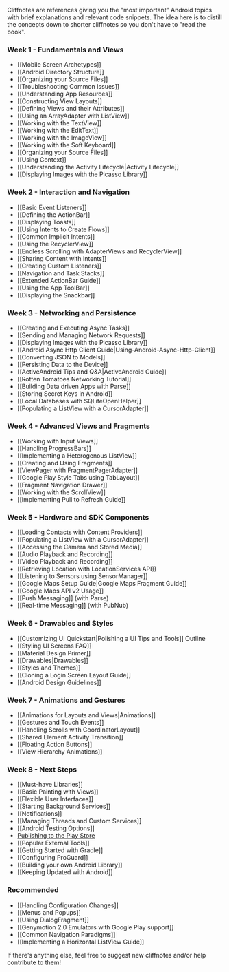 Cliffnotes are references giving you the "most important" Android topics with brief explanations and relevant code snippets. The idea here is to distill the concepts down to shorter cliffnotes so you don't have to "read the book".

### Week 1 - Fundamentals and Views

* [[Mobile Screen Archetypes]]
* [[Android Directory Structure]]
* [[Organizing your Source Files]]
* [[Troubleshooting Common Issues]]
* [[Understanding App Resources]]
* [[Constructing View Layouts]]
* [[Defining Views and their Attributes]] 
* [[Using an ArrayAdapter with ListView]]
* [[Working with the TextView]]
* [[Working with the EditText]]
* [[Working with the ImageView]]
* [[Working with the Soft Keyboard]]
* [[Organizing your Source Files]]
* [[Using Context]]
* [[Understanding the Activity Lifecycle|Activity Lifecycle]]
* [[Displaying Images with the Picasso Library]]

### Week 2 - Interaction and Navigation

* [[Basic Event Listeners]]
* [[Defining the ActionBar]]
* [[Displaying Toasts]]
* [[Using Intents to Create Flows]]
* [[Common Implicit Intents]]
* [[Using the RecyclerView]]
* [[Endless Scrolling with AdapterViews and RecyclerView]]
* [[Sharing Content with Intents]]
* [[Creating Custom Listeners]]
* [[Navigation and Task Stacks]]
* [[Extended ActionBar Guide]]
* [[Using the App ToolBar]]
* [[Displaying the Snackbar]]

### Week 3 - Networking and Persistence

* [[Creating and Executing Async Tasks]]
* [[Sending and Managing Network Requests]]
* [[Displaying Images with the Picasso Library]]
* [[Android Async Http Client Guide|Using-Android-Async-Http-Client]]
* [[Converting JSON to Models]]
* [[Persisting Data to the Device]]
* [[ActiveAndroid Tips and Q&A|ActiveAndroid Guide]]
* [[Rotten Tomatoes Networking Tutorial]]
* [[Building Data driven Apps with Parse]]
* [[Storing Secret Keys in Android]]
* [[Local Databases with SQLiteOpenHelper]]
* [[Populating a ListView with a CursorAdapter]]

### Week 4 - Advanced Views and Fragments

* [[Working with Input Views]]
* [[Handling ProgressBars]]
* [[Implementing a Heterogenous ListView]]
* [[Creating and Using Fragments]]
* [[ViewPager with FragmentPagerAdapter]]
* [[Google Play Style Tabs using TabLayout]]
* [[Fragment Navigation Drawer]]
* [[Working with the ScrollView]]
* [[Implementing Pull to Refresh Guide]]

### Week 5 - Hardware and SDK Components

* [[Loading Contacts with Content Providers]]
* [[Populating a ListView with a CursorAdapter]]
* [[Accessing the Camera and Stored Media]]
* [[Audio Playback and Recording]]
* [[Video Playback and Recording]]
* [[Retrieving Location with LocationServices API]]
* [[Listening to Sensors using SensorManager]]
* [[Google Maps Setup Guide|Google Maps Fragment Guide]]
* [[Google Maps API v2 Usage]]
* [[Push Messaging]] (with Parse)
* [[Real-time Messaging]] (with PubNub)

### Week 6 - Drawables and Styles

* [[Customizing UI Quickstart|Polishing a UI Tips and Tools]] Outline
* [[Styling UI Screens FAQ]]
* [[Material Design Primer]]
* [[Drawables|Drawables]]
* [[Styles and Themes]]
* [[Cloning a Login Screen Layout Guide]]
* [[Android Design Guidelines]]

### Week 7 - Animations and Gestures

* [[Animations for Layouts and Views|Animations]]
* [[Gestures and Touch Events]]
* [[Handling Scrolls with CoordinatorLayout]]
* [[Shared Element Activity Transition]]
* [[Floating Action Buttons]]
* [[View Hierarchy Animations]]

### Week 8 - Next Steps

* [[Must-have Libraries]]
* [[Basic Painting with Views]]
* [[Flexible User Interfaces]]
* [[Starting Background Services]]
* [[Notifications]]
* [[Managing Threads and Custom Services]]
* [[Android Testing Options]]
* [Publishing to the Play Store](http://goo.gl/mUlGL1)
* [[Popular External Tools]]
* [[Getting Started with Gradle]]
* [[Configuring ProGuard]]
* [[Building your own Android Library]]
* [[Keeping Updated with Android]]

### Recommended

* [[Handling Configuration Changes]]
* [[Menus and Popups]]
* [[Using DialogFragment]]
* [[Genymotion 2.0 Emulators with Google Play support]]
* [[Common Navigation Paradigms]]
* [[Implementing a Horizontal ListView Guide]]
 
If there's anything else, feel free to suggest new cliffnotes and/or help contribute to them!